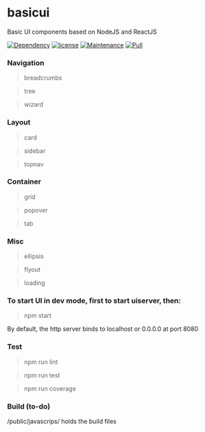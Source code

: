 # basicui 

Basic UI components based on NodeJS and ReactJS

[![Dependency](https://img.shields.io/badge/dependencies-up%20to%20date-green.svg)](https://github.com/lifengli/basicui)
[![license](https://img.shields.io/badge/license-MIT-blue.svg)](https://github.com/lifengli/basicui)
[![Maintenance](https://img.shields.io/badge/maintained-yes-orange.svg)](https://github.com/lifengli/basicui)
[![Pull](https://img.shields.io/badge/pull%20request-welcome-ff69b4.svg)](https://github.com/lifengli/basicui)

### Navigation

> breadcrumbs

> tree

> wizard

### Layout

> card

> sidebar

> topnav

### Container

> grid

> popover

> tab

### Misc

> ellipsis

> flyout

> loading

### To start UI in dev mode, first to start uiserver, then:

> npm start

By default, the http server binds to localhost or 0.0.0.0 at port 8080

### Test

> npm run lint

> npm run test

> npm run coverage

### Build (to-do)

/public/javascrips/ holds the build files

